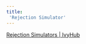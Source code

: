```yaml
---
title:
 'Rejection Simulator'
---
```


[Rejection Simulators | IvyHub](https://ivyhub.andressevilla.com/rejection-simulators/)

